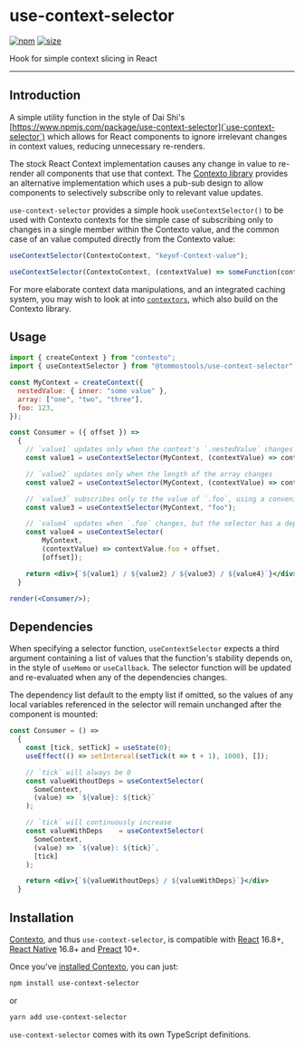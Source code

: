 use-context-selector
====================

[![npm](https://img.shields.io/npm/v/@tommostools/use-context-selector)](https://www.npmjs.com/package/@tommostools/use-context-selector)
[![size](https://img.shields.io/bundlephobia/minzip/@tommostools/use-context-selector)](https://bundlephobia.com/result?p=@tommostools/use-context-selector)

Hook for simple context slicing in React

---

## Introduction

A simple utility function in the style of Dai Shi's
[https://www.npmjs.com/package/use-context-selector](`use-context-selector`)
which allows for React components to ignore irrelevant changes in context
values, reducing unnecessary re-renders.

The stock React Context implementation causes any change in value to re-render
all components that use that context.  The [Contexto library](../contexto)
provides an alternative implementation which uses a pub-sub design to allow
components to selectively subscribe only to relevant value updates.

`use-context-selector` provides a simple hook `useContextSelector()` to be
used with Contexto contexts for the simple case of subscribing only to changes
in a single member within the Contexto value, and the common case of an value
computed directly from the Contexto value:

```jsx
useContextSelector(ContextoContext, "keyof-Context-value");

useContextSelector(ContextoContext, (contextValue) => someFunction(contextValue));
```

For more elaborate context data manipulations, and an integrated caching system,
you may wish to look at into [`contextors`](../contextors), which also build on
the Contexto library.

## Usage

```jsx
import { createContext } from "contexto";
import { useContextSelector } from "@tommostools/use-context-selector";

const MyContext = createContext({
  nestedValue: { inner: "some value" },
  array: ["one", "two", "three"],
  foo: 123,
});

const Consumer = ({ offset }) =>
  {
    // `value1` updates only when the context's `.nestedValue` changes
    const value1 = useContextSelector(MyContext, (contextValue) => contextValue.nestedValue);

    // `value2` updates only when the length of the array changes
    const value2 = useContextSelector(MyContext, (contextValue) => contextValue.array.length);

    // `value3` subscribes only to the value of `.foo`, using a convenient syntax
    const value3 = useContextSelector(MyContext, "foo");

    // `value4` updates when `.foo` changes, but the selector has a dependency on `offset`
    const value4 = useContextSelector(
        MyContext,
        (contextValue) => contextValue.foo + offset,
        [offset]);

    return <div>{`${value1} / ${value2} / ${value3} / ${value4}`}</div>
  }

render(<Consumer/>);
```

## Dependencies

When specifying a selector function, `useContextSelector` expects a third
argument containing a list of values that the function's stability depends on,
in the style of `useMemo` or `useCallback`.  The selector function will be
updated and re-evaluated when any of the dependencies changes.

The dependency list default to the empty list if omitted, so the values of any local variables
referenced in the selector will remain unchanged after the component is mounted:

```jsx
const Consumer = () =>
  {
    const [tick, setTick] = useState(0);
    useEffect(() => setInterval(setTick(t => t + 1), 1000), []);

    // `tick` will always be 0
    const valueWithoutDeps = useContextSelector(
      SomeContext,
      (value) => `${value}: ${tick}`
    );

    // `tick` will continuously increase
    const valueWithDeps    = useContextSelector(
      SomeContext,
      (value) => `${value}: ${tick}`,
      [tick]
    );

    return <div>{`${valueWithoutDeps} / ${valueWithDeps}`}</div>
  }
```

## <a name="installation"></a>Installation

[Contexto](https://www.npmjs.com/package/contexto), and thus `use-context-selector`,
is compatible with
[React](https://react.dev/) 16.8+,
[React Native](https://reactnative.dev/) 16.8+
and [Preact](https://preactjs.com/) 10+.

Once you've [installed Contexto](https://github.com/TommosTools/TommosTools/tree/main/packages/contexto#installation),
you can just:

```bash
npm install use-context-selector
```
or
```bash
yarn add use-context-selector
```

`use-context-selector` comes with its own TypeScript definitions.
